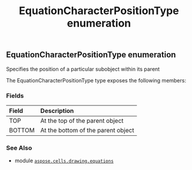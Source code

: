﻿---
title: EquationCharacterPositionType enumeration
second_title: Aspose.Cells for Python via .NET API References
description: 
type: docs
weight: 200
url: /aspose.cells.drawing.equations/equationcharacterpositiontype/
is_root: false
---

## EquationCharacterPositionType enumeration

Specifies the position of a particular subobject within its parent



The EquationCharacterPositionType type exposes the following members:

### Fields
| Field | Description |
| :- | :- |
| TOP | At the top of the parent object |
| BOTTOM | At the bottom of the parent object |



### See Also
* module [`aspose.cells.drawing.equations`](..)
